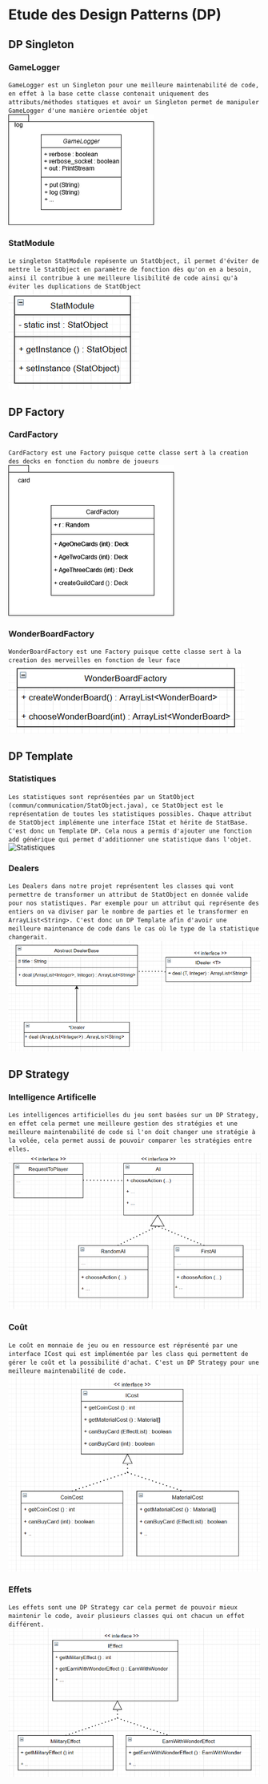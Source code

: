 # Etude des Design Patterns (DP)

## DP Singleton
### GameLogger
`GameLogger est un Singleton pour une meilleure maintenabilité de code, en effet à la base cette classe contenait uniquement des attributs/méthodes statiques et avoir un Singleton permet de manipuler GameLogger d'une manière orientée objet`  
![GameLogger](/documentation/uml/GameLogger.png)  
### StatModule
`Le singleton StatModule repésente un StatObject, il permet d'éviter de mettre le StatObject en paramètre de fonction dès qu'on en a besoin, ainsi il contribue à une meilleure lisibilité de code ainsi qu'à éviter les duplications de StatObject`  
![StatModule](/documentation/uml/StatModule.png)  
## DP Factory
### CardFactory
`CardFactory est une Factory puisque cette classe sert à la creation des decks en fonction du nombre de joueurs`   
![CardFactory](/documentation/uml/CardFactory.png)  
### WonderBoardFactory
`WonderBoardFactory est une Factory puisque cette classe sert à la creation des merveilles en fonction de leur face`  
![WonderBoardFactory](/documentation/uml/WonderBoardFactory.png)  
## DP Template
### Statistiques
`Les statistiques sont représentées par un StatObject (commun/communication/StatObject.java), ce StatObject est le représentation de toutes les statistiques possibles. Chaque attribut de StatObject implémente une interface IStat et hérite de StatBase. C'est donc un Template DP. Cela nous a permis d'ajouter une fonction add générique qui permet d'additionner une statistique dans l'objet.`  
![Statistiques](/documentation/uml/Stats.png)  
### Dealers
`Les Dealers dans notre projet représentent les classes qui vont permettre de transformer un attribut de StatObject en donnée valide pour nos statistiques. Par exemple pour un attribut qui représente des entiers on va diviser par le nombre de parties et le transformer en ArrayList<String>. C'est donc un DP Template afin d'avoir une meilleure maintenance de code dans le cas où le type de la statistique changerait.`  
![Dealer](/documentation/uml/Dealer.png)  
## DP Strategy
### Intelligence Artificelle
`Les intelligences artificielles du jeu sont basées sur un DP Strategy, en effet cela permet une meilleure gestion des stratégies et une meilleure maintenabilité de code si l'on doit changer une stratégie à la volée, cela permet aussi de pouvoir comparer les stratégies entre elles.`  
![AI](/documentation/uml/AI.png)
### Coût
`Le coût en monnaie de jeu ou en ressource est réprésenté par une interface ICost qui est implémentée par les class qui permettent de gérer le coût et la possibilité d'achat. C'est un DP Strategy pour une meilleure maintenabilité de code.`    
![Cost](/documentation/uml/Cost.png)
### Effets
`Les effets sont une DP Strategy car cela permet de pouvoir mieux maintenir le code, avoir plusieurs classes qui ont chacun un effet différent.`    
![Effects](/documentation/uml/Effects.png)